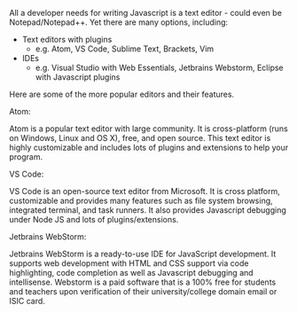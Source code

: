 All a developer needs for writing Javascript is a text editor - could even be Notepad/Notepad++. Yet there are many options, including:
  - Text editors with plugins
    - e.g. Atom, VS Code, Sublime Text, Brackets, Vim
  - IDEs
    - e.g. Visual Studio with Web Essentials, Jetbrains Webstorm, Eclipse with Javascript plugins

Here are some of the more popular editors and their features.

Atom:

Atom is a popular text editor with large community. It is cross-platform (runs on Windows, Linux and OS X), free, and open source. This text editor is highly customizable and includes lots of plugins and extensions to help your program.

VS Code:

VS Code is an open-source text editor from Microsoft. It is cross platform, customizable and provides many features such as file system browsing, integrated terminal, and task runners. It also provides Javascript debugging under Node JS and lots of plugins/extensions.

Jetbrains WebStorm:

Jetbrains WebStorm is a ready-to-use IDE for JavaScript development. It supports web development with HTML and CSS support via code highlighting, code completion as well as Javascript debugging and intellisense. Webstorm is a paid software that is a 100% free for students and teachers upon verification of their university/college domain email or ISIC card.